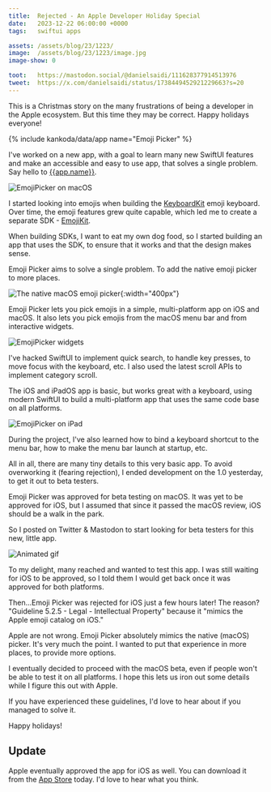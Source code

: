 ```yaml
---
title:  Rejected - An Apple Developer Holiday Special
date:   2023-12-22 06:00:00 +0000
tags:   swiftui apps

assets: /assets/blog/23/1223/
image:  /assets/blog/23/1223/image.jpg
image-show: 0

toot:   https://mastodon.social/@danielsaidi/111628377914513976
tweet:  https://x.com/danielsaidi/status/1738449452921229663?s=20
---
```


This is a Christmas story on the many frustrations of being a developer in the Apple ecosystem. But this time they may be correct. Happy holidays everyone!

{% include kankoda/data/app name="Emoji Picker" %}

I've worked on a new app, with a goal to learn many new SwiftUI features and make an accessible and easy to use app, that solves a single problem. Say hello to [{{app.name}}]({{app.url}}).

![EmojiPicker on macOS]({{page.assets}}emojipicker-macos.jpg)

I started looking into emojis when building the [KeyboardKit](https://keyboardkit.com) emoji keyboard. Over time, the emoji features grew quite capable, which led me to create a separate SDK - [EmojiKit](https://github.com/danielsaidi/emojikit).

When building SDKs, I want to eat my own dog food, so I started building an app that uses the SDK, to ensure that it works and that the design makes sense.

Emoji Picker aims to solve a single problem. To add the native emoji picker to more places. 

![The native macOS emoji picker]({{page.assets}}emojipicker-native.jpg){:width="400px"}

Emoji Picker lets you pick emojis in a simple, multi-platform app on iOS and macOS. It also lets you pick emojis from the macOS menu bar and from interactive widgets.

![EmojiPicker widgets]({{page.assets}}emojipicker-widgets.jpg)

I've hacked SwiftUI to implement quick search, to handle key presses, to move focus with the keyboard, etc. I also used the latest scroll APIs to implement category scroll.

The iOS and iPadOS app is basic, but works great with a keyboard, using modern SwiftUI to build a multi-platform app that uses the same code base on all platforms.

![EmojiPicker on iPad]({{page.assets}}emojipicker-ios.jpg)

During the project, I've also learned how to bind a keyboard shortcut to the menu bar, how to make the menu bar launch at startup, etc.

All in all, there are many tiny details to this very basic app. To avoid overworking it (fearing rejection), I ended development on the 1.0 yesterday, to get it out to beta testers.

Emoji Picker was approved for beta testing on macOS. It was yet to be approved for iOS, but I assumed that since it passed the macOS review, iOS should be a walk in the park. 

So I posted on Twitter & Mastodon to start looking for beta testers for this new, little app.

![Animated gif](https://media.tenor.com/TZiOh8PEPAwAAAAN/i-was-too-naive-and-innocent-gautam-gulati.png)

To my delight, many reached and wanted to test this app. I was still waiting for iOS to be approved, so I told them I would get back once it was approved for both platforms.

Then...Emoji Picker was rejected for iOS just a few hours later! The reason? "Guideline 5.2.5 - Legal - Intellectual Property" because it "mimics the Apple emoji catalog on iOS."

Apple are not wrong. Emoji Picker absolutely mimics the native (macOS) picker. It's very much the point. I wanted to put that experience in more places, to provide more options.

I eventually decided to proceed with the macOS beta, even if people won't be able to test it on all platforms. I hope this lets us iron out some details while I figure this out with Apple.

If you have experienced these guidelines, I'd love to hear about if you managed to solve it. 

Happy holidays!


## Update

Apple eventually approved the app for iOS as well. You can download it from the [App Store]({{app.appstore}}) today. I'd love to hear what you think.